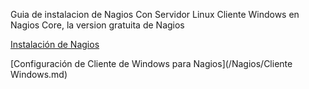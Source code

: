 Guia de instalacion de Nagios
Con Servidor Linux
Cliente Windows en Nagios Core, la version gratuita de Nagios

[Instalación de Nagios](/Nagios/instalación.md)

[Configuración de Cliente de Windows para Nagios](/Nagios/Cliente Windows.md)
